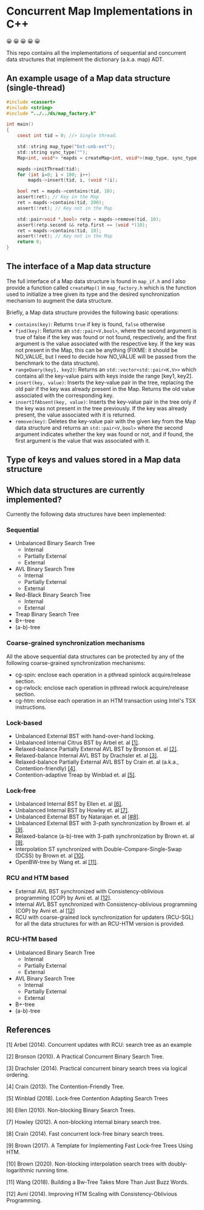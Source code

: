 # Concurrent Map Implementations in C++

:grinning: :grinning: :grinning: :grinning: :grinning:

This repo contains all the implementations of sequential and concurrent
data structures that implement the dictionary (a.k.a. map) ADT.

## An example usage of a Map data structure (single-thread)

```C
#include <cassert>
#include <string>
#include "../../ds/map_factory.h"

int main()
{
	const int tid = 0; //> Single thread.

	std::string map_type("bst-unb-ext");
	std::string sync_type("");
	Map<int, void*> *mapds = createMap<int, void*>(map_type, sync_type);

	mapds->initThread(tid);
	for (int i=0; i < 100; i++)
		mapds->insert(tid, i, (void *)i);

	bool ret = mapds->contains(tid, 10);
	assert(ret); // Key in the Map
	ret = mapds->contains(tid, 200);
	assert(!ret); // Key not in the Map

	std::pair<void *,bool> retp = mapds->remove(tid, 10);
	assert(retp.second && retp.first == (void *)10);
	ret = mapds->contains(tid, 10);
	assert(!ret); // Key not in the Map
	return 0;
}
```

## The interface of a Map data structure

The full interface of a Map data structure is found in `map_if.h` and I also
provide a function called `createMap()` in `map_factory.h` which is the
function used to initialize a tree given its type and the desired
synchronization mechanism to augment the data structure.

Briefly, a Map data structure provides the following basic operations:
* `contains(key)`: Returns `true` if key is found, `false` otherwise
* `find(key)`: Returns an `std::pair<V,bool>`, where the second argument is true of false if
  the key was found or not found, respectively, and the first argument is the
  value associated with the respective key. If the key was not present in the
  Map, this can be anything (FIXME: it should be NO_VALUE, but I need to decide
  how NO_VALUE will be passed from the benchmark to the data structure).
* `rangeQuery(key1, key2)`: Returns an `std::vector<std::pair<K,V>>` which contains all the key-value
  pairs with keys inside the range [key1, key2].
* `insert(key, value)`: Inserts the key-value pair in the tree, replacing the old pair if the key was
  already present in the Map. Returns the old value associated with the corresponding key.
* `insertIfAbsent(key, value)`: Inserts the key-value pair in the tree only if the key was not present in
  the tree previously. If the key was already present, the value associated with it is returned.
* `remove(key)`: Deletes the key-value pair with the given key from the Map data structure
  and returns an `std::pair<V,bool>` where the second argument indicates whether
  the key was found or not, and if found, the first argument is the value that
  was associated with it.


## Type of keys and values stored in a Map data structure

## Which data structures are currently implemented?

Currently the following data structures have been implemented:

### Sequential

* Unbalanced Binary Search Tree
  * Internal
  * Partially External
  * External
* AVL Binary Search Tree
  * Internal
  * Partially External
  * External
* Red-Black Binary Search Tree
  * Internal
  * External
* Treap Binary Search Tree
* B+-tree
* (a-b)-tree

### Coarse-grained synchronization mechanisms

All the above sequential data structures can be protected by any of the following coarse-grained synchronization mechanisms:

* cg-spin: enclose each operation in a pthread spinlock acquire/release section.
* cg-rwlock: enclose each operation in pthread rwlock acquire/release section.
* cg-htm: enclose each operation in an HTM transaction using Intel's TSX instructions.

### Lock-based

* Unbalanced External BST with hand-over-hand locking.
* Unbalanced Internal Citrus BST by Arbel et. al [[1]](#1).
* Relaxed-balance Partially External AVL BST by Bronson et. al [[2]](#2).
* Relaxed-balance Internal AVL BST by Drachsler et. al [[3]](#3).
* Relaxed-balance Partially External AVL BST by Crain et. al (a.k.a., Contention-friendly) [[4]](#4).
* Contention-adaptive Treap by Winblad et. al [[5]](#5).

### Lock-free

* Unbalanced Internal BST by Ellen et. al [[6]](#).
* Unbalanced Internal BST by Howley et. al [[7]](#7).
* Unbalanced External BST by Natarajan et. al [[#8]](#8).
* Unbalanced External BST with 3-path synchronization by Brown et. al [[9]](#9).
* Relaxed-balance (a-b)-tree with 3-path synchronization by Brown et. al [[9]](#9).
* Interpolation ST synchronized with Double-Compare-Single-Swap (DCSS) by Brown et. al [[10]](#10).
* OpenBW-tree by Wang et. al [[11]](#11).

### RCU and HTM based

* External AVL BST synchronized with Consistency-oblivious programming (COP) by Avni et. al [[12]](#12).
* Internal AVL BST synchronized with Consistency-oblivious programming (COP) by Avni et. al [[12]](#12)
* RCU with coarse-grained lock synchronization for updaters (RCU-SGL) for all the data structures for with an RCU-HTM version is provided.

### RCU-HTM based

* Unbalanced Binary Search Tree
  * Internal
  * Partially External
  * External
* AVL Binary Search Tree
  * Internal
  * Partially External
  * External
* B+-tree
* (a-b)-tree

## References
<a id="1">[1]</a> 
Arbel (2014). 
Concurrent updates with RCU: search tree as an example

<a id="2">[2]</a> 
Bronson (2010). 
A Practical Concurrent Binary Search Tree.

<a id="3">[3]</a> 
Drachsler (2014). 
Practical concurrent binary search trees via logical ordering.

<a id="4">[4]</a> 
Crain (2013). 
The Contention-Friendly Tree.

<a id="5">[5]</a> 
Winblad (2018). 
Lock-free Contention Adapting Search Trees

<a id="6">[6]</a> 
Ellen (2010). 
Non-blocking Binary Search Trees.

<a id="7">[7]</a> 
Howley (2012). 
A non-blocking internal binary search tree.

<a id="8">[8]</a> 
Crain (2014). 
Fast concurrent lock-free binary search trees.

<a id="9">[9]</a> 
Brown (2017). 
A Template for Implementing Fast Lock-free Trees Using HTM.

<a id="10">[10]</a> 
Brown (2020). 
Non-blocking interpolation search trees with doubly-logarithmic running time.

<a id="11">[11]</a> 
Wang (2018).
Building a Bw-Tree Takes More Than Just Buzz Words.

<a id="12">[12]</a>
Avni (2014).
Improving HTM Scaling with Consistency-Oblivious Programming.
